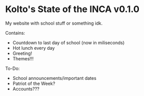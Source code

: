 # Kolto's State of the INCA v0.1.0

My website with school stuff or something idk.

Contains:
 - Countdown to last day of school (now in miliseconds)
 - Hot lunch every day
 - Greeting!
 - Themes!!!

To-Do:
 - School announcements/important dates
 - Patriot of the Week?
 - Accounts???
 
